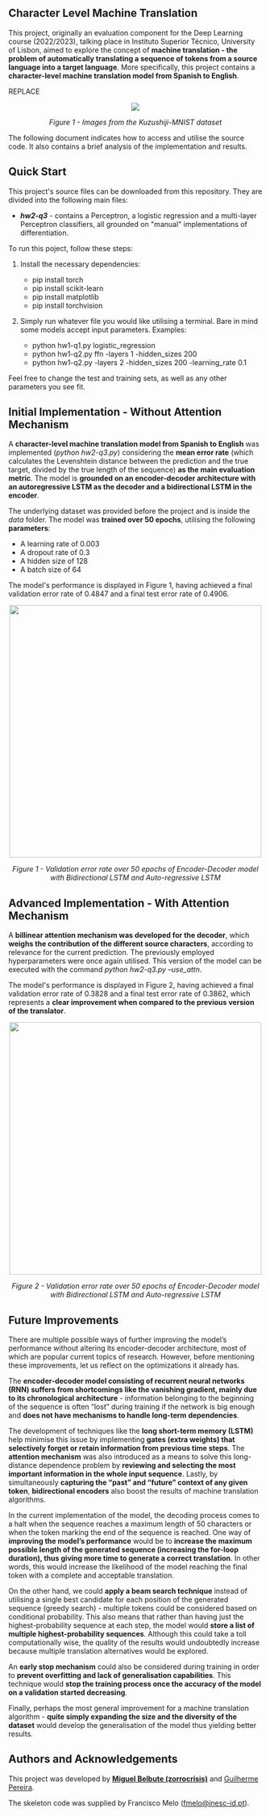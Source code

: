## **Character Level Machine Translation**
This project, originally an evaluation component for the Deep Learning course (2022/2023), talking place in Instituto Superior Técnico, University of Lisbon, aimed to explore the concept of **machine translation - the problem of automatically translating a sequence of tokens from a source language into a target language**. More specifically, this project contains a **character-level machine translation model from Spanish to English**.

REPLACE
<p align="center">
  <img src="https://github.com/user-attachments/assets/598e0554-0dff-4928-82bc-ea1ffdb41e92"/>
</p>

<p align="center">
  <i>Figure 1 - Images from the Kuzushiji-MNIST dataset</i>
</p>

The following document indicates how to access and utilise the source code. It also contains a brief analysis of the implementation and results.

## **Quick Start**
This project's source files can be downloaded from this repository. They are divided into the following main files:
- ***hw2-q3*** - contains a Perceptron, a logistic regression and a multi-layer Perceptron classifiers, all grounded on "manual" implementations of differentiation.

To run this poject, follow these steps:
1. Install the necessary dependencies:
     - pip install torch
     - pip install scikit-learn
     - pip install matplotlib
     - pip install torchvision
  
2. Simply run whatever file you would like utilising a terminal. Bare in mind some models accept input parameters. Examples:
     - python hw1-q1.py logistic_regression
     - python hw1-q2.py ffn -layers 1 -hidden_sizes 200
     - python hw1-q2.py -layers 2 -hidden_sizes 200 -learning_rate 0.1
  
Feel free to change the test and training sets, as well as any other parameters you see fit.

## **Initial Implementation - Without Attention Mechanism**
A **character-level machine translation model from Spanish to English** was implemented (*python hw2-q3.py*) considering the **mean error rate** (which calculates the Levenshtein distance between the prediction and the true target, divided by the true length of the sequence) **as the main evaluation metric**. The model is **grounded on an encoder-decoder architecture with an autoregressive LSTM as the decoder and a bidirectional LSTM in the encoder**. 

The underlying dataset was provided before the project and is inside the *data* folder. The model was **trained over 50 epochs**, utilising the following **parameters**: 
- A learning rate of 0.003
- A dropout rate of 0.3
- A hidden size of 128
- A batch size of 64

The model's performance is displayed in Figure 1, having achieved a final validation error rate of 0.4847 and a final test error rate of 0.4906.

<p align="center">
  <img height=500 src="https://github.com/user-attachments/assets/e632f733-2b80-4b28-97eb-a32c5e54b7ab"/>
</p>

<p align="center">
  <i>Figure 1 - Validation error rate over 50 epochs of Encoder-Decoder model with Bidirectional LSTM and Auto-regressive LSTM</i>
</p>

## **Advanced Implementation - With Attention Mechanism**
A **billinear attention mechanism was developed for the decoder**, which **weighs the contribution of the different source characters**, according to relevance for the current prediction. The previously employed hyperparameters were once again utilised. This version of the model can be executed with the command *python hw2-q3.py –use_attn*.

The model's performance is displayed in Figure 2, having achieved a final validation error rate of 0.3828 and a final test error rate of 0.3862, which represents a **clear improvement when compared to the previous version of the translator**.

<p align="center">
  <img height=500 src="https://github.com/user-attachments/assets/8e6ffa23-44bd-4573-a69c-486d6f02bdcd"/>
</p>

<p align="center">
  <i>Figure 2 - Validation error rate over 50 epochs of Encoder-Decoder model with Bidirectional LSTM and Auto-regressive LSTM</i>
</p>

## **Future Improvements**
There are multiple possible ways of further improving the model’s performance without altering its encoder-decoder architecture, most of which are popular current topics of research. However, before mentioning these improvements, let us reflect on the optimizations it already has.

The **encoder-decoder model consisting of recurrent neural networks (RNN) suffers from shortcomings like the vanishing gradient, mainly due to its chronological architecture** - information belonging to the beginning of the sequence is often “lost” during training if the network is big enough and **does not have mechanisms to handle long-term dependencies**. 

The development of techniques like the **long short-term memory (LSTM)** help minimise this issue by implementing **gates (extra weights) that selectively forget or retain information from previous time steps**. The **attention mechanism** was also introduced as a means to solve this long-distance dependence problem by **reviewing and selecting the most important information in the whole input sequence**. Lastly, by simultaneously **capturing the “past” and “future” context of any given token**, **bidirectional encoders** also boost the results of machine translation algorithms.

In the current implementation of the model, the decoding process comes to a halt when the sequence reaches a maximum length of 50 characters or when the token marking the end of the sequence is reached. One way of **improving the model’s performance** would be to **increase the maximum possible length of the generated sequence (increasing the for-loop duration), thus giving more time to generate a correct translation**. In other words, this would increase the likelihood of the model reaching the final token with a complete and acceptable translation.

On the other hand, we could **apply a beam search technique** instead of utilising a single best candidate for each position of the generated sequence (greedy search) - multiple tokens could be considered based on conditional probability. This also means that rather than having just the highest-probability sequence at each step, the model would **store a list of multiple highest-probability sequences**. Although this could take a toll computationally wise, the quality of the results would undoubtedly increase because multiple translation alternatives would be explored.

An **early stop mechanism** could also be considered during training in order to **prevent overfitting and lack of generalisation capabilities**. This technique would **stop the training process once the accuracy of the model on a validation started decreasing**.

Finally, perhaps the most general improvement for a machine translation algorithm - **quite simply expanding the size and the diversity of the dataset** would develop the generalisation of the model thus yielding better results.

## **Authors and Acknowledgements**
This project was developed by **[Miguel Belbute (zorrocrisis)](https://github.com/zorrocrisis)** and [Guilherme Pereira](https://github.com/the-Kob).

The skeleton code was supplied by Francisco Melo (fmelo@inesc-id.pt).

